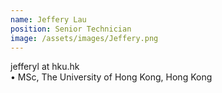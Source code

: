 ```yaml
---
name: Jeffery Lau  
position: Senior Technician  
image: /assets/images/Jeffery.png  
---
```

jefferyl at hku.hk  
• MSc, The University of Hong Kong, Hong Kong  
